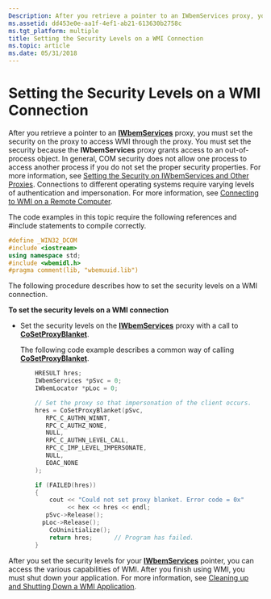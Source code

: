 ```yaml
---
Description: After you retrieve a pointer to an IWbemServices proxy, you must set the security on the proxy to access WMI through the proxy.
ms.assetid: dd453e0e-aa1f-4ef1-ab21-613630b2758c
ms.tgt_platform: multiple
title: Setting the Security Levels on a WMI Connection
ms.topic: article
ms.date: 05/31/2018
---
```


# Setting the Security Levels on a WMI Connection

After you retrieve a pointer to an [**IWbemServices**](/windows/desktop/api/WbemCli/nn-wbemcli-iwbemservices) proxy, you must set the security on the proxy to access WMI through the proxy. You must set the security because the **IWbemServices** proxy grants access to an out-of-process object. In general, COM security does not allow one process to access another process if you do not set the proper security properties. For more information, see [Setting the Security on IWbemServices and Other Proxies](setting-the-security-on-iwbemservices-and-other-proxies.md). Connections to different operating systems require varying levels of authentication and impersonation. For more information, see [Connecting to WMI on a Remote Computer](connecting-to-wmi-on-a-remote-computer.md).

The code examples in this topic require the following references and \#include statements to compile correctly.


```C++
#define _WIN32_DCOM
#include <iostream>
using namespace std;
#include <wbemidl.h>
#pragma comment(lib, "wbemuuid.lib")
```



The following procedure describes how to set the security levels on a WMI connection.

**To set the security levels on a WMI connection**

-   Set the security levels on the [**IWbemServices**](/windows/desktop/api/WbemCli/nn-wbemcli-iwbemservices) proxy with a call to [**CoSetProxyBlanket**](/windows/win32/api/combaseapi/nf-combaseapi-cosetproxyblanket).

    The following code example describes a common way of calling [**CoSetProxyBlanket**](/windows/win32/api/combaseapi/nf-combaseapi-cosetproxyblanket).

    ```C++
        HRESULT hres;
        IWbemServices *pSvc = 0;
        IWbemLocator *pLoc = 0;

        // Set the proxy so that impersonation of the client occurs.
        hres = CoSetProxyBlanket(pSvc,
           RPC_C_AUTHN_WINNT,
           RPC_C_AUTHZ_NONE,
           NULL,
           RPC_C_AUTHN_LEVEL_CALL,
           RPC_C_IMP_LEVEL_IMPERSONATE,
           NULL,
           EOAC_NONE
        );

        if (FAILED(hres))
        {
            cout << "Could not set proxy blanket. Error code = 0x" 
                 << hex << hres << endl;
           pSvc->Release();
          pLoc->Release();     
            CoUninitialize();
            return hres;      // Program has failed.
        }
    ```

    

After you set the security levels for your [**IWbemServices**](/windows/desktop/api/WbemCli/nn-wbemcli-iwbemservices) pointer, you can access the various capabilities of WMI. After you finish using WMI, you must shut down your application. For more information, see [Cleaning up and Shutting Down a WMI Application](cleaning-up-and-shutting-down-a-wmi-application.md).

 

 